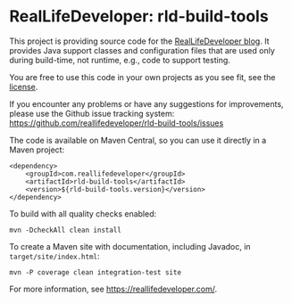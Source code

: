 RealLifeDeveloper: rld-build-tools
==================================

This project is providing source code for the [RealLifeDeveloper blog](https://reallifedeveloper.com/). It provides Java support classes
and configuration files that are used only during build-time, not runtime, e.g., code to support testing.

You are free to use this code in your own projects as you see fit, see the [license](LICENSE).

If you encounter any problems or have any suggestions for improvements, please use the Github issue tracking system:
https://github.com/reallifedeveloper/rld-build-tools/issues

The code is available on Maven Central, so you can use it directly in a Maven project:
```
<dependency>
    <groupId>com.reallifedeveloper</groupId>
    <artifactId>rld-build-tools</artifactId>
    <version>${rld-build-tools.version}</version>
</dependency>
```

To build with all quality checks enabled:

    mvn -DcheckAll clean install

To create a Maven site with documentation, including Javadoc, in `target/site/index.html`:

    mvn -P coverage clean integration-test site

For more information, see <https://reallifedeveloper.com/>.

